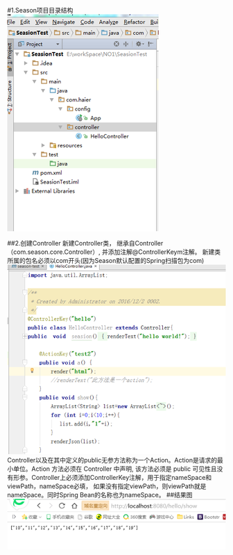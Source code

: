 #1.Season项目目录结构
![](img2/season.png)

##2.创建Controller
新建Controller类， 继承自Controller（com.season.core.Controller）, 并添加注解@ControllerKeym注解。 新建类所属的包名必须以com开头(因为Season默认配置的Spring扫描包为com)
![](img2/ss.png)
Controller以及在其中定义的public无参方法称为一个Action。Action是请求的最小单位。Action 方法必须在 Controller 中声明, 该方法必须是 public 可见性且没有形参。Controller上必须添加ControllerKey注解，用于指定nameSpace和viewPath，nameSpace必填， 如果没有指定viewPath，则viewPath就是nameSpace。同时Spring Bean的名称也为nameSpace。
##结果图
![](img2/jieguo.png)